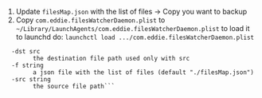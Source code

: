 1. Update `filesMap.json` with the list of files -> Copy you want to backup
2. Copy `com.eddie.filesWatcherDaemon.plist` to `~/Library/LaunchAgents/com.eddie.filesWatcherDaemon.plist` 
to load it to launchd do:
    `launchctl load .../com.eddie.filesWatcherDaemon.plist`

```Usage of ./filesWatcher:
  -dst src
        the destination file path used only with src
  -f string
        a json file with the list of files (default "./filesMap.json")
  -src string
        the source file path```
